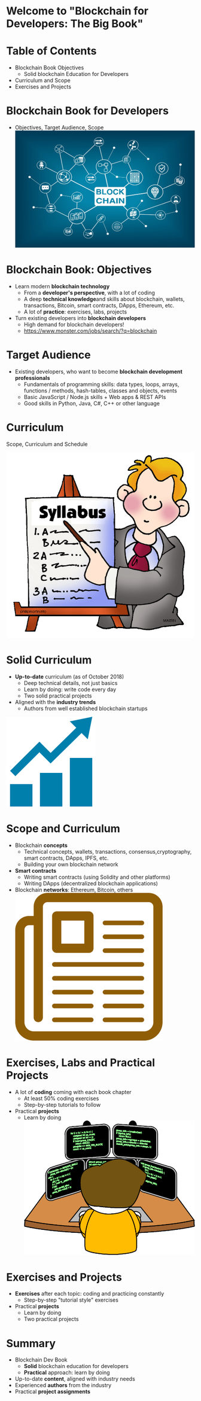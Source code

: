# Welcome to "Blockchain for Developers: The Big Book"

# Table of Contents
- Blockchain Book Objectives
  - Solid blockchain Education for Developers
- Curriculum and Scope
- Exercises and Projects


# Blockchain Book for Developers
- Objectives, Target Audience, Scope
![](/assets/blockchain-dev-course-welcome-blockchain-course-for-developers-01.png)


# Blockchain Book: Objectives
- Learn modern **blockchain technology**
  - From a **developer's perspective**, with a lot of coding
  - A deep **technical knowledge**and skills about blockchain, wallets, transactions, Bitcoin, smart contracts, DApps, Ethereum, etc.
  - A lot of **practice**: exercises, labs, projects
- Turn existing developers into **blockchain developers**
  - High demand for blockchain developers!
  - https://www.monster.com/jobs/search/?q=blockchain


# Target Audience
- Existing developers, who want to become **blockchain development professionals**
  - Fundamentals of programming skills: data types, loops, arrays, functions / methods, hash-tables, classes and objects, events
  - Basic JavaScript / Node.js skills + Web apps & REST APIs
  - Good skills in Python, Java, C#, C++ or other language


# Curriculum

Scope, Curriculum and Schedule

![](/assets/blockchain-dev-course-welcome-curriculum-01.png)


# Solid Curriculum
- **Up-to-date** curriculum (as of October 2018)
  - Deep technical details, not just basics
  - Learn by doing: write code every day
  - Two solid practical projects
- Aligned with the **industry trends**
  - Authors from well established blockchain startups

![](/assets/blockchain-dev-course-welcome-solid-curriculum-02.png)


# Scope and Curriculum
- Blockchain **concepts**
  - Technical concepts, wallets, transactions, consensus,cryptography, smart contracts, DApps, IPFS, etc.
  - Building your own blockchain network
- **Smart contracts**
  - Writing smart contracts (using Solidity and other platforms)
  - Writing DApps (decentralized blockchain applications)
- Blockchain **networks**: Ethereum, Bitcoin, others
![](/assets/blockchain-dev-course-welcome-scope-and-curriculum-01.png)


# Exercises, Labs and Practical Projects
- A lot of **coding** coming with each book chapter
  - At least 50% coding exercises
  - Step-by-step tutorials to follow
- Practical **projects**
  - Learn by doing
![](/assets/blockchain-dev-course-welcome-exercises-labs-and-practical-projects-01.png)


# Exercises and Projects
- **Exercises** after each topic: coding and practicing constantly
  - Step-by-step "tutorial style" exercises
- Practical **projects**
  - Learn by doing
  - Two practical projects


# Summary
- Blockchain Dev Book
  - **Solid** blockchain education for developers
  - **Practical** approach: learn by doing
- Up-to-date **content**, aligned with industry needs
- Experienced **authors** from the industry
- Practical **project assignments**


